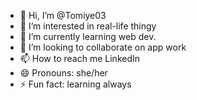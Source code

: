 - 👋 Hi, I’m @Tomiye03
- 👀 I’m interested in real-life thingy
- 🌱 I’m currently learning web dev.
- 💞️ I’m looking to collaborate on app work
- 📫 How to reach me LinkedIn 
- 😄 Pronouns: she/her
- ⚡ Fun fact: learning always

<!---
Tomiye03/Tomiye03 is a ✨ special ✨ repository because its `README.md` (this file) appears on your GitHub profile.
You can click the Preview link to take a look at your changes.
--->

